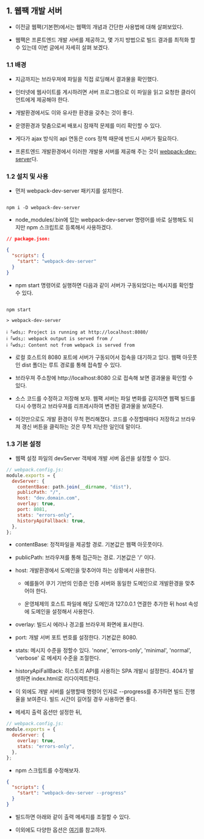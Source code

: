 ## 1. 웹팩 개발 서버

- 이전글 웹팩(기본편)에서는 웹팩의 개념과 간단한 사용법에 대해 살펴보았다.

- 웹팩은 프론트엔드 개발 서버를 제공하고, 몇 가지 방법으로 빌드 결과를 최적화 할 수 있는데 이번 글에서 자세히 살펴 보겠다.

### 1.1 배경

- 지금까지는 브라우져에 파일을 직접 로딩해서 결과물을 확인했다.

- 인터넷에 웹사이트를 게시하려면 서버 프로그램으로 이 파일을 읽고 요청한 클라이언트에게 제공해야 한다.

- 개발환경에서도 이와 유사한 환경을 갖추는 것이 좋다.

- 운영환경과 맞춤으로써 배포시 잠재적 문제를 미리 확인할 수 있다.

- 게다가 ajax 방식의 api 연동은 cors 정책 때문에 반드시 서버가 필요하다.

- 프론트엔드 개발환경에서 이러한 개발용 서버를 제공해 주는 것이 [webpack-dev-server](https://webpack.js.org/configuration/dev-server/)다.

### 1.2 설치 및 사용

- 먼저 webpack-dev-server 패키지를 설치한다.

```shell

npm i -D webpack-dev-server

```

- node_modules/.bin에 있는 webpack-dev-server 명령어를 바로 실행해도 되지만 npm 스크립트로 등록해서 사용하겠다.

```json
// package.json:

{
  "scripts": {
    "start": "webpack-dev-server"
  }
}
```

- npm start 명령어로 실행하면 다음과 같이 서버가 구동되었다는 메시지를 확인할 수 있다.

```shell

npm start

> webpack-dev-server

ℹ ｢wds｣: Project is running at http://localhost:8080/
ℹ ｢wds｣: webpack output is served from /
ℹ ｢wds｣: Content not from webpack is served from

```

- 로컬 호스트의 8080 포트에 서버가 구동되어서 접속을 대기하고 있다. 웹팩 아웃풋인 dist 폴더는 루트 경로를 통해 접속할 수 있다.

- 브라우져 주소창에 http://localhost:8080 으로 접속해 보면 결과물을 확인할 수 있다.

- 소스 코드를 수정하고 저장해 보자. 웹팩 서버는 파일 변화를 감지하면 웹팩 빌드를 다시 수행하고 브라우져를 리프레시하여 변경된 결과물을 보여준다.

- 이것만으로도 개발 환경이 무척 편리해졌다. 코드를 수정할때마다 저장하고 브라우져 갱신 버튼을 클릭하는 것은 무척 지난한 일인데 말이다.

### 1.3 기본 설정

- 웹팩 설정 파일의 devServer 객체에 개발 서버 옵션을 설정할 수 있다.

```js
// webpack.config.js:
module.exports = {
  devServer: {
    contentBase: path.join(__dirname, "dist"),
    publicPath: "/",
    host: "dev.domain.com",
    overlay: true,
    port: 8081,
    stats: "errors-only",
    historyApiFallback: true,
  },
};
```

- contentBase: 정적파일을 제공할 경로. 기본값은 웹팩 아웃풋이다.

- publicPath: 브라우져를 통해 접근하는 경로. 기본값은 '/' 이다.

- host: 개발환경에서 도메인을 맞추어야 하는 상황에서 사용한다.

  - 예를들어 쿠기 기반의 인증은 인증 서버와 동일한 도메인으로 개발환경을 맞추어야 한다.

  - 운영체제의 호스트 파일에 해당 도메인과 127.0.0.1 연결한 추가한 뒤 host 속성에 도메인을 설정해서 사용한다.

- overlay: 빌드시 에러나 경고를 브라우져 화면에 표시한다.

- port: 개발 서버 포트 번호를 설정한다. 기본값은 8080.

- stats: 메시지 수준을 정할수 있다. 'none', 'errors-only', 'minimal', 'normal', 'verbose' 로 메세지 수준을 조절한다.

- historyApiFallBack: 히스토리 API를 사용하는 SPA 개발시 설정한다. 404가 발생하면 index.html로 리다이렉트한다.

- 이 외에도 개발 서버를 실행할때 명령어 인자로 --progress를 추가하면 빌드 진행율을 보여준다. 빌드 시간이 길어질 경우 사용하면 좋다.

- 메세지 출력 옵션만 설정한 뒤,

```js
// webpack.config.js:
module.exports = {
  devServer: {
    overlay: true,
    stats: "errors-only",
  },
};
```

- npm 스크립트를 수정해보자.

```json
{
  "scripts": {
    "start": "webpack-dev-server --progress"
  }
}
```

- 빌드하면 아래와 같이 출력 메세지를 조절할 수 있다.

- 이외에도 다양한 옵션은 [여기](https://webpack.js.org/configuration/dev-server/)를 참고하자.
